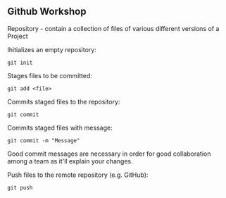## Github Workshop

Repository - contain a collection of files of various different versions of a Project

Ihitializes an empty repository:
```
git init
```

Stages files to be committed:
```
git add <file>
```

Commits staged files to the repository:
```
git commit
```

Commits staged files with message:
```
git commit -m "Message"
```
Good commit messages are necessary in order for good collaboration
among a team as it'll explain your changes.

Push files to the remote repository (e.g. GitHub):
```
git push
```
